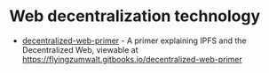 # Web decentralization technology

- [decentralized-web-primer](https://github.com/flyingzumwalt/decentralized-web-primer) - A primer explaining IPFS and the Decentralized Web, viewable at https://flyingzumwalt.gitbooks.io/decentralized-web-primer